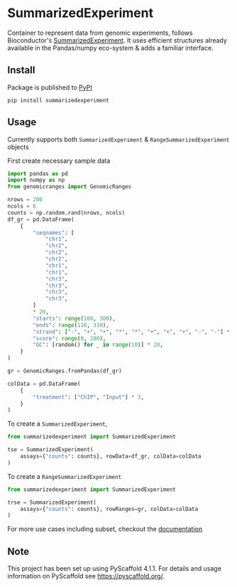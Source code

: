 # SummarizedExperiment

Container to represent data from genomic experiments, follows Bioconductor's [SummarizedExperiment](https://bioconductor.org/packages/release/bioc/html/SummarizedExperiment.html). It uses efficient structures already available in the Pandas/numpy eco-system & adds a familiar interface.


## Install

Package is published to [PyPI](https://pypi.org/project/summarizedexperiment/)

```shell
pip install summarizedexperiment
```

## Usage

Currently supports both `SummarizedExperiment` & `RangeSummarizedExperiment` objects

First create necessary sample data 

```python
import pandas as pd
import numpy as np
from genomicranges import GenomicRanges

nrows = 200
ncols = 6
counts = np.random.rand(nrows, ncols)
df_gr = pd.DataFrame(
    {
        "seqnames": [
            "chr1",
            "chr2",
            "chr2",
            "chr2",
            "chr1",
            "chr1",
            "chr3",
            "chr3",
            "chr3",
            "chr3",
        ]
        * 20,
        "starts": range(100, 300),
        "ends": range(110, 310),
        "strand": ["-", "+", "+", "*", "*", "+", "+", "+", "-", "-"] * 20,
        "score": range(0, 200),
        "GC": [random() for _ in range(10)] * 20,
    }
)

gr = GenomicRanges.fromPandas(df_gr)

colData = pd.DataFrame(
    {
        "treatment": ["ChIP", "Input"] * 3,
    }
)
```

To create a `SummarizedExperiment`,

```python
from summarizedexperiment import SummarizedExperiment

tse = SummarizedExperiment(
    assays={"counts": counts}, rowData=df_gr, colData=colData
)
```

To create a `RangeSummarizedExperiment`

```python
from summarizedexperiment import SummarizedExperiment

trse = SummarizedExperiment(
    assays={"counts": counts}, rowRanges=gr, colData=colData
)
```

For more use cases including subset, checkout the [documentation](https://biocpy.github.io/SummarizedExperiment/)

<!-- pyscaffold-notes -->

## Note

This project has been set up using PyScaffold 4.1.1. For details and usage
information on PyScaffold see https://pyscaffold.org/.
